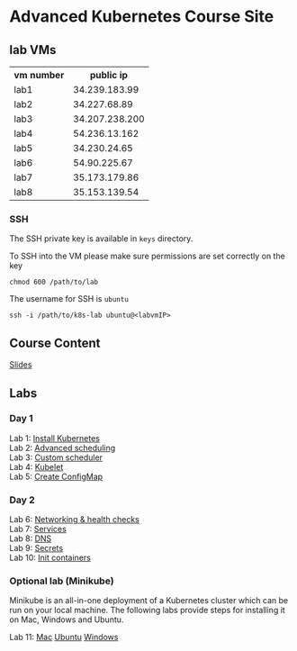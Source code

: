 # Advanced Kubernetes Course Site

## lab VMs
<table>
<tr><th>vm number</th><th>public ip</th></tr>
<tr><td>lab1</td> <td>34.239.183.99</td></tr>
<tr><td>lab2</td> <td>34.227.68.89</td></tr>
<tr><td>lab3</td> <td>34.207.238.200</td></tr>
<tr><td>lab4</td> <td>54.236.13.162</td></tr>
<tr><td>lab5</td> <td>34.230.24.65</td></tr>
<tr><td>lab6</td> <td>54.90.225.67</td></tr>
<tr><td>lab7</td> <td>35.173.179.86</td></tr>
<tr><td>lab8</td> <td>35.153.139.54</td></tr>
</table>

### SSH 
The SSH private key is available in `keys` directory. 

To SSH into the VM please make sure permissions are set correctly on the key

```
chmod 600 /path/to/lab
```

The username for SSH is `ubuntu`

```
ssh -i /path/to/k8s-lab ubuntu@<labvmIP>

```

## Course Content
[Slides](https://bit.ly/adv-k8s-content)  

## Labs

### Day 1
Lab 1: [Install Kubernetes](labs/01-install-k8s/)  
Lab 2: [Advanced scheduling](labs/02-affinity/)  
Lab 3: [Custom scheduler](labs/03-scheduler/)  
Lab 4: [Kubelet](labs/04-kubelet/)  
Lab 5: [Create ConfigMap](labs/05-configmap/)  

### Day 2
Lab 6: [Networking & health checks](labs/06-networking/)  
Lab 7: [Services](labs/07-services/)  
Lab 8: [DNS](labs/08-dns/)  
Lab 9: [Secrets](labs/09-secrets/)  
Lab 10: [Init containers](labs/10-init/)  

### Optional lab (Minikube)
Minikube is an all-in-one deployment of a Kubernetes cluster which can be run on your local machine.  The following labs provide steps for installing it on Mac, Windows and Ubuntu. 

Lab 11: [Mac](labs/11-mini-mac/)
[Ubuntu](labs/11-mini-ubuntu/)
[Windows](labs/11-mini-win/)
